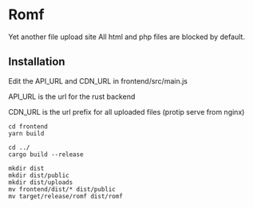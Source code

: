 # Romf
Yet another file upload site
All html and php files are blocked by default.

## Installation
Edit the API_URL and CDN_URL in frontend/src/main.js

API_URL is the url for the rust backend

CDN_URL is the url prefix for all uploaded files (protip serve from nginx)

```
cd frontend
yarn build

cd ../
cargo build --release

mkdir dist
mkdir dist/public
mkdir dist/uploads
mv frontend/dist/* dist/public
mv target/release/romf dist/romf
```
